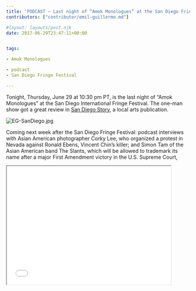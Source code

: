 ```yaml
---
title: 'PODCAST – Last night of “Amok Monologues” at the San Diego Fringe Festival'
contributors: ["contributor/emil-guillermo.md"]

#layout: layouts/post.njk
date: 2017-06-29T23:47:11+00:00


tags:

- Amok Monologues

- podcast
- San Diego Fringe Festival

---
```


Tonight, Thursday, June 29 at 10:30 pm PT, is the last night of “Amok Monologues” at the San Diego International Fringe Festival. The one-man show got a great review in [San Diego Story](https://www.sandiegostory.com/handicapping-the-fringe/), a local arts publication. 

![EG-SanDiego.jpg](/uploads/EG-SanDiego.jpg)

Coming next week after the San Diego Fringe Festival: podcast interviews with Asian American photographer Corky Lee, who organized a protest in Nevada against Ronald Ebens, Vincent Chin’s killer; and Simon Tam of the Asian American band The Slants, which will be allowed to trademark its name after a major First Amendment victory in the U.S. Supreme Court,

<iframe src="//html5-player.libsyn.com/embed/episode/id/5493691/height/324/width/450/theme/standard/autonext/no/thumbnail/yes/autoplay/no/preload/no/no_addthis/no/direction/backward/" height="324" width="450" scrolling="no" allowfullscreen="" webkitallowfullscreen="" mozallowfullscreen="" oallowfullscreen="" msallowfullscreen=""></iframe>
